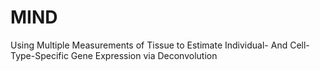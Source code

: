# MIND
Using Multiple Measurements of Tissue to Estimate Individual- And Cell-Type-Specific Gene Expression via Deconvolution
